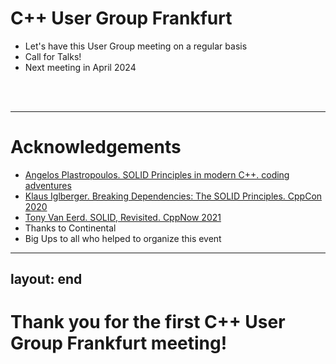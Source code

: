 # C++ User Group Frankfurt

- Let's have this User Group meeting on a regular basis
- Call for Talks!
- Next meeting in April 2024

<br>
<br>

---

# Acknowledgements
- [Angelos Plastropoulos. SOLID Principles in modern C++. coding adventures](http://codingadventures.org/2021/11/27/solid-principles-using-modern-c/)
- [Klaus Iglberger. Breaking Dependencies: The SOLID Principles. CppCon 2020](https://www.youtube.com/watch?v=Ntraj80qN2k)
- [Tony Van Eerd. SOLID, Revisited. CppNow 2021](https://www.youtube.com/watch?v=glYq-dvgby4)
- Thanks to Continental
- Big Ups to all who helped to organize this event

---
layout: end
---

# Thank you for the first C++ User Group Frankfurt meeting!
